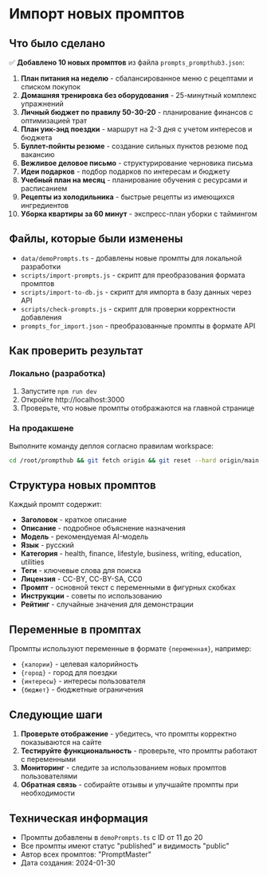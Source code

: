 # Импорт новых промптов

## Что было сделано

✅ **Добавлено 10 новых промптов** из файла `prompts_prompthub3.json`:

1. **План питания на неделю** - сбалансированное меню с рецептами и списком покупок
2. **Домашняя тренировка без оборудования** - 25-минутный комплекс упражнений
3. **Личный бюджет по правилу 50-30-20** - планирование финансов с оптимизацией трат
4. **План уик-энд поездки** - маршрут на 2-3 дня с учетом интересов и бюджета
5. **Буллет-пойнты резюме** - создание сильных пунктов резюме под вакансию
6. **Вежливое деловое письмо** - структурирование черновика письма
7. **Идеи подарков** - подбор подарков по интересам и бюджету
8. **Учебный план на месяц** - планирование обучения с ресурсами и расписанием
9. **Рецепты из холодильника** - быстрые рецепты из имеющихся ингредиентов
10. **Уборка квартиры за 60 минут** - экспресс-план уборки с таймингом

## Файлы, которые были изменены

- `data/demoPrompts.ts` - добавлены новые промпты для локальной разработки
- `scripts/import-prompts.js` - скрипт для преобразования формата промптов
- `scripts/import-to-db.js` - скрипт для импорта в базу данных через API
- `scripts/check-prompts.js` - скрипт для проверки корректности добавления
- `prompts_for_import.json` - преобразованные промпты в формате API

## Как проверить результат

### Локально (разработка)
1. Запустите `npm run dev`
2. Откройте http://localhost:3000
3. Проверьте, что новые промпты отображаются на главной странице

### На продакшене
Выполните команду деплоя согласно правилам workspace:
```bash
cd /root/prompthub && git fetch origin && git reset --hard origin/main && bash scripts/deploy.sh
```

## Структура новых промптов

Каждый промпт содержит:
- **Заголовок** - краткое описание
- **Описание** - подробное объяснение назначения
- **Модель** - рекомендуемая AI-модель
- **Язык** - русский
- **Категория** - health, finance, lifestyle, business, writing, education, utilities
- **Теги** - ключевые слова для поиска
- **Лицензия** - CC-BY, CC-BY-SA, CC0
- **Промпт** - основной текст с переменными в фигурных скобках
- **Инструкции** - советы по использованию
- **Рейтинг** - случайные значения для демонстрации

## Переменные в промптах

Промпты используют переменные в формате `{переменная}`, например:
- `{калории}` - целевая калорийность
- `{город}` - город для поездки
- `{интересы}` - интересы пользователя
- `{бюджет}` - бюджетные ограничения

## Следующие шаги

1. **Проверьте отображение** - убедитесь, что промпты корректно показываются на сайте
2. **Тестируйте функциональность** - проверьте, что промпты работают с переменными
3. **Мониторинг** - следите за использованием новых промптов пользователями
4. **Обратная связь** - собирайте отзывы и улучшайте промпты при необходимости

## Техническая информация

- Промпты добавлены в `demoPrompts.ts` с ID от 11 до 20
- Все промпты имеют статус "published" и видимость "public"
- Автор всех промптов: "PromptMaster"
- Дата создания: 2024-01-30
